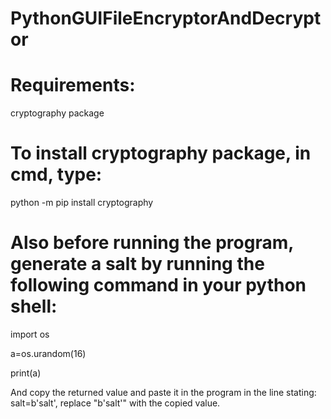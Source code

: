 # PythonGUIFileEncryptorAndDecryptor


# Requirements:
cryptography package


# To install cryptography package, in cmd, type:
python -m pip install cryptography

# Also before running the program, generate a salt by running the following command in your python shell:
import os

a=os.urandom(16)

print(a)

And copy the returned value and paste it in the program in the line stating: salt=b'salt', replace "b'salt'" with the copied value.
